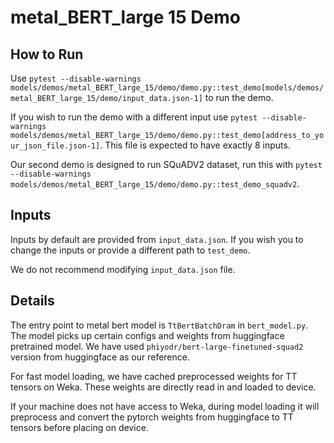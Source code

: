 # metal_BERT_large 15 Demo

## How to Run

Use `pytest --disable-warnings models/demos/metal_BERT_large_15/demo/demo.py::test_demo[models/demos/metal_BERT_large_15/demo/input_data.json-1]` to run the demo.

If you wish to run the demo with a different input use `pytest --disable-warnings models/demos/metal_BERT_large_15/demo/demo.py::test_demo[address_to_your_json_file.json-1]`. This file is expected to have exactly 8 inputs.

Our second demo is designed to run SQuADV2 dataset, run this with `pytest --disable-warnings models/demos/metal_BERT_large_15/demo/demo.py::test_demo_squadv2`.

## Inputs

Inputs by default are provided from `input_data.json`. If you wish you to change the inputs or provide a different path to `test_demo`.

We do not recommend modifying `input_data.json` file.

## Details

The entry point to metal bert model is `TtBertBatchDram` in `bert_model.py`. The model picks up certain configs and weights from huggingface pretrained model. We have used `phiyodr/bert-large-finetuned-squad2` version from huggingface as our reference.

For fast model loading, we have cached preprocessed weights for TT tensors on Weka. These weights are directly read in and loaded to device.

If your machine does not have access to Weka, during model loading it will preprocess and convert the pytorch weights from huggingface to TT tensors before placing on device.
